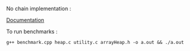 No chain implementation :

[Documentation](https://github.com/Hruthik0x/Push-Down-Chain/blob/main/internal_working.md)

To run benchmarks : 

`g++ benchmark.cpp heap.c utility.c arrayHeap.h -o a.out && ./a.out`